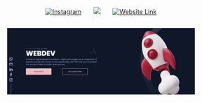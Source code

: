 <!-- Typing SVG by DenverCoder1 - https://github.com/DenverCoder1/readme-typing-svg -->
<!-- <p align="center">
  <a href="https://github.com/DenverCoder1/readme-typing-svg"><img src="https://readme-typing-svg.herokuapp.com/?lines=Web%20Applications%20Development;Mobile%20Applications%20Development;UI/UX%20Designing;Software%20and%20Internet%20Solutions&font=Fira%20Code&center=true&width=440&height=45&color=f75c7e&vCenter=true&size=22&pause=1000"></a>
</p> -->

<!-- Social icons section -->
<p align="center">
  <a href="https://instagram.com/webdev_tlv"><img width="32px" alt="Instagram" title="Instagram" src="https://www.iconsdb.com/icons/preview/pink/instagram-xxl.png"/></a>
  &#8287;&#8287;&#8287;&#8287;&#8287;
  <a href="https://www.facebook.com/people/Webdev/100086097825484/" alt="Facebook" title="Facebook"><img width="32px" src="https://www.iconsdb.com/icons/preview/pink/facebook-7-xxl.png"/></a>
  &#8287;&#8287;&#8287;&#8287;&#8287;
  <a href="https://iwebdev.tech"><img width="32px" alt="Website Link" title="IWEBDEV" src="https://www.iconsdb.com/icons/preview/pink/home-4-xxl.png"></a>
</p>

## 

<p align="center">
  <img src="https://github.com/iwebdev-tech/.github/blob/main/profile/prof2.png?raw=true" width="85%">
</p>

<!-- ![Banner](/profile/photo.png) -->
